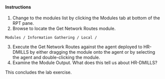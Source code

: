 #### Instructions

1. Change to the modules list by clicking the Modules tab at bottom of the RPT pane. 
2. Browse to locate the Get Network Routes module.  
```
Modules / Information Gathering / Local /
```
 3. Execute the Get Network Routes against the agent deployed to HR-DMILLS by either dragging the module onto the agent or by selecting the agent and double-clicking the module. 
4. Examine the Module Output. What does this tell us about HR-DMILLS? 


This concludes the lab exercise.

